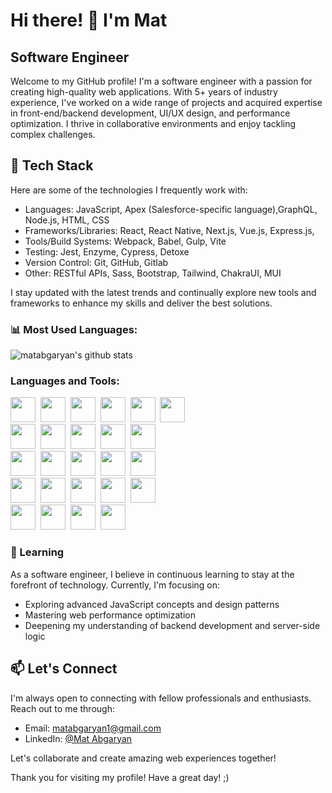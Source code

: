# Hi there! 👋 I'm Mat

## Software Engineer

Welcome to my GitHub profile! I'm a software engineer with a passion for creating high-quality web applications. With 5+ years of industry experience, I've worked on a wide range of projects and acquired expertise in front-end/backend development, UI/UX design, and performance optimization. I thrive in collaborative environments and enjoy tackling complex challenges.

## 🔧 Tech Stack

Here are some of the technologies I frequently work with:

- Languages: JavaScript, Apex (Salesforce-specific language),GraphQL, Node.js, HTML, CSS
- Frameworks/Libraries:  React, React Native, Next.js, Vue.js, Express.js,
- Tools/Build Systems: Webpack, Babel, Gulp, Vite
- Testing: Jest, Enzyme, Cypress, Detoxe
- Version Control: Git, GitHub, Gitlab
- Other: RESTful APIs, Sass, Bootstrap, Tailwind, ChakraUI, MUI

I stay updated with the latest trends and continually explore new tools and frameworks to enhance my skills and deliver the best solutions.

### 📊 Most Used Languages:
![matabgaryan's github stats](https://github-readme-stats.vercel.app/api/top-langs/?username=matabgaryan&hide_progress=true)

### Languages and Tools:

<div>
  <div>
    <img width="40px" height="40px" src="https://user-images.githubusercontent.com/25181517/183568594-85e280a7-0d7e-4d1a-9028-c8c2209e073c.png" />&nbsp;
    <img width="40px" height="40px" src="https://user-images.githubusercontent.com/25181517/192107856-aa92c8b1-b615-47c3-9141-ed0d29a90239.png" />&nbsp;
    <img width="40px" height="40px" src="https://user-images.githubusercontent.com/25181517/192107858-fe19f043-c502-4009-8c47-476fc89718ad.png" />&nbsp;
    <img width="40px" height="40px" src="https://user-images.githubusercontent.com/25181517/192108372-f71d70ac-7ae6-4c0d-8395-51d8870c2ef0.png" />&nbsp;
    <img width="40px" height="40px" src="https://user-images.githubusercontent.com/25181517/192109061-e138ca71-337c-4019-8d42-4792fdaa7128.png" />&nbsp;
    <img width="40px" height="40px" src="https://user-images.githubusercontent.com/25181517/182884177-d48a8579-2cd0-447a-b9a6-ffc7cb02560e.png" />&nbsp;
  </div>
  <div>
    <img width="40px" height="40px" src="https://user-images.githubusercontent.com/25181517/189715289-df3ee512-6eca-463f-a0f4-c10d94a06b2f.png" />&nbsp;
    <img width="40px" height="40px" src="https://user-images.githubusercontent.com/25181517/189716630-fe6c084c-6c66-43af-aa49-64c8aea4a5c2.png" />&nbsp;
    <img width="40px" height="40px" src="https://user-images.githubusercontent.com/25181517/190887639-d0ba4ec9-ddbe-45dd-bea1-4db83846503e.png" />&nbsp;
    <img width="40px" height="40px" src="https://user-images.githubusercontent.com/25181517/117447155-6a868a00-af3d-11eb-9cfe-245df15c9f3f.png" />&nbsp;
    <img width="40px" height="40px" src="https://user-images.githubusercontent.com/25181517/183890595-779a7e64-3f43-4634-bad2-eceef4e80268.png" />&nbsp;
  </div>
  <div>
    <img width="40px" height="40px" src="https://user-images.githubusercontent.com/25181517/183898674-75a4a1b1-f960-4ea9-abcb-637170a00a75.png" />&nbsp;
    <img width="40px" height="40px" src="https://user-images.githubusercontent.com/25181517/186711335-a3729606-5a78-4496-9a36-06efcc74f800.png" />&nbsp;
    <img width="40px" height="40px" src="https://user-images.githubusercontent.com/25181517/189716855-2c69ca7a-5149-4647-936d-780610911353.png" />&nbsp;
    <img width="40px" height="40px" src="https://user-images.githubusercontent.com/25181517/183897015-94a058a6-b86e-4e42-a37f-bf92061753e5.png" />&nbsp;
    <img width="40px" height="40px" src="https://user-images.githubusercontent.com/25181517/117448124-a2da9800-af3e-11eb-85d2-bd1b69b65603.png" />&nbsp;
  </div>
  <div>
    <img width="40px" height="40px" src="https://user-images.githubusercontent.com/25181517/183568594-85e280a7-0d7e-4d1a-9028-c8c2209e073c.png" />&nbsp;
    <img width="40px" height="40px" src="https://user-images.githubusercontent.com/25181517/183859966-a3462d8d-1bc7-4880-b353-e2cbed900ed6.png" />&nbsp;
    <img width="40px" height="40px" src="https://user-images.githubusercontent.com/25181517/187896150-cc1dcb12-d490-445c-8e4d-1275cd2388d6.png" />&nbsp;
    <img width="40px" height="40px" src="https://user-images.githubusercontent.com/25181517/187955005-f4ca6f1a-e727-497b-b81b-93fb9726268e.png" />&nbsp;
    <img width="40px" height="40px" src="https://user-images.githubusercontent.com/25181517/117207330-263ba280-adf4-11eb-9b97-0ac5b40bc3be.png" />&nbsp;
  </div>
  <div>
    <img width="40px" height="40px" src="https://user-images.githubusercontent.com/25181517/183890598-19a0ac2d-e88a-4005-a8df-1ee36782fde1.png" />&nbsp;
    <img width="40px" height="40px" src="https://user-images.githubusercontent.com/25181517/183911544-95ad6ba7-09bf-4040-ac44-0adafedb9616.png" />&nbsp;
    <img width="40px" height="40px" src="https://user-images.githubusercontent.com/25181517/186884153-99edc188-e4aa-4c84-91b0-e2df260ebc33.png" />&nbsp;
    <img width="40px" height="40px" src="https://user-images.githubusercontent.com/25181517/192158954-f88b5814-d510-4564-b285-dff7d6400dad.png" />&nbsp;
  </div>
</div>


###  🌱 Learning

As a software engineer, I believe in continuous learning to stay at the forefront of technology. Currently, I'm focusing on:

- Exploring advanced JavaScript concepts and design patterns
- Mastering web performance optimization
- Deepening my understanding of backend development and server-side logic


## 📫 Let's Connect

I'm always open to connecting with fellow professionals and enthusiasts. Reach out to me through:

- Email: [matabgaryan1@gmail.com](mailto:matabgaryan1@gmail.com)
- LinkedIn: [@Mat Abgaryan](https://www.linkedin.com/in/mat-abgaryan-018622156/)

Let's collaborate and create amazing web experiences together!

Thank you for visiting my profile! Have a great day! ;)
